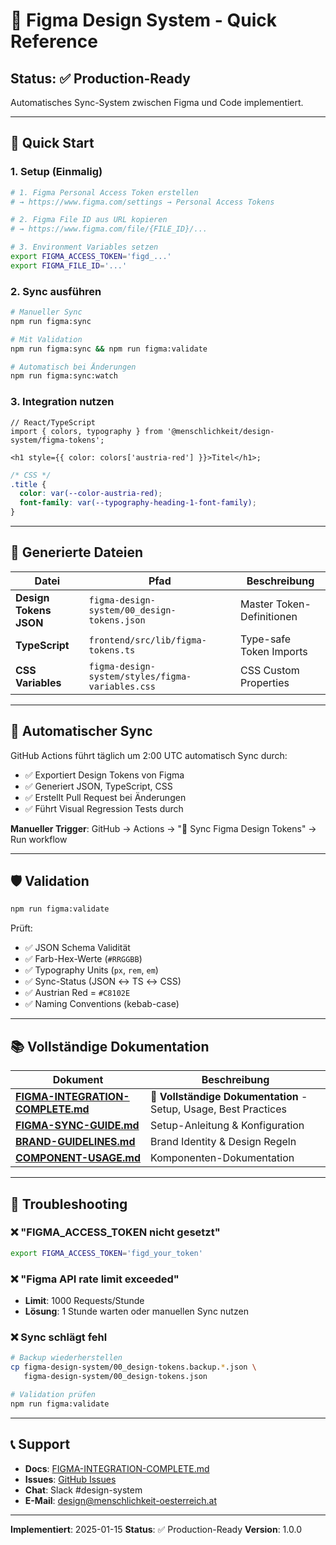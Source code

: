 # 🎨 Figma Design System - Quick Reference

## Status: ✅ Production-Ready

Automatisches Sync-System zwischen Figma und Code implementiert.

---

## 🚀 Quick Start

### 1. Setup (Einmalig)

```bash
# 1. Figma Personal Access Token erstellen
# → https://www.figma.com/settings → Personal Access Tokens

# 2. Figma File ID aus URL kopieren
# → https://www.figma.com/file/{FILE_ID}/...

# 3. Environment Variables setzen
export FIGMA_ACCESS_TOKEN='figd_...'
export FIGMA_FILE_ID='...'
```

### 2. Sync ausführen

```bash
# Manueller Sync
npm run figma:sync

# Mit Validation
npm run figma:sync && npm run figma:validate

# Automatisch bei Änderungen
npm run figma:sync:watch
```

### 3. Integration nutzen

```tsx
// React/TypeScript
import { colors, typography } from '@menschlichkeit/design-system/figma-tokens';

<h1 style={{ color: colors['austria-red'] }}>Titel</h1>;
```

```css
/* CSS */
.title {
  color: var(--color-austria-red);
  font-family: var(--typography-heading-1-font-family);
}
```

---

## 📁 Generierte Dateien

| Datei                  | Pfad                                             | Beschreibung              |
| ---------------------- | ------------------------------------------------ | ------------------------- |
| **Design Tokens JSON** | `figma-design-system/00_design-tokens.json`      | Master Token-Definitionen |
| **TypeScript**         | `frontend/src/lib/figma-tokens.ts`               | Type-safe Token Imports   |
| **CSS Variables**      | `figma-design-system/styles/figma-variables.css` | CSS Custom Properties     |

---

## 🔄 Automatischer Sync

GitHub Actions führt täglich um 2:00 UTC automatisch Sync durch:

- ✅ Exportiert Design Tokens von Figma
- ✅ Generiert JSON, TypeScript, CSS
- ✅ Erstellt Pull Request bei Änderungen
- ✅ Führt Visual Regression Tests durch

**Manueller Trigger**: GitHub → Actions → "🎨 Sync Figma Design Tokens" → Run workflow

---

## 🛡️ Validation

```bash
npm run figma:validate
```

Prüft:

- ✅ JSON Schema Validität
- ✅ Farb-Hex-Werte (`#RRGGBB`)
- ✅ Typography Units (`px`, `rem`, `em`)
- ✅ Sync-Status (JSON ↔ TS ↔ CSS)
- ✅ Austrian Red = `#C8102E`
- ✅ Naming Conventions (kebab-case)

---

## 📚 Vollständige Dokumentation

| Dokument                                                             | Beschreibung                                                     |
| -------------------------------------------------------------------- | ---------------------------------------------------------------- |
| [**FIGMA-INTEGRATION-COMPLETE.md**](./FIGMA-INTEGRATION-COMPLETE.md) | 🎯 **Vollständige Dokumentation** - Setup, Usage, Best Practices |
| [**FIGMA-SYNC-GUIDE.md**](./FIGMA-SYNC-GUIDE.md)                     | Setup-Anleitung & Konfiguration                                  |
| [**BRAND-GUIDELINES.md**](./BRAND-GUIDELINES.md)                     | Brand Identity & Design Regeln                                   |
| [**COMPONENT-USAGE.md**](./COMPONENT-USAGE.md)                       | Komponenten-Dokumentation                                        |

---

## 🚨 Troubleshooting

### ❌ "FIGMA_ACCESS_TOKEN nicht gesetzt"

```bash
export FIGMA_ACCESS_TOKEN='figd_your_token'
```

### ❌ "Figma API rate limit exceeded"

- **Limit**: 1000 Requests/Stunde
- **Lösung**: 1 Stunde warten oder manuellen Sync nutzen

### ❌ Sync schlägt fehl

```bash
# Backup wiederherstellen
cp figma-design-system/00_design-tokens.backup.*.json \
   figma-design-system/00_design-tokens.json

# Validation prüfen
npm run figma:validate
```

---

## 📞 Support

- **Docs**: [FIGMA-INTEGRATION-COMPLETE.md](./FIGMA-INTEGRATION-COMPLETE.md)
- **Issues**: [GitHub Issues](https://github.com/menschlichkeit-oesterreich/issues)
- **Chat**: Slack #design-system
- **E-Mail**: <design@menschlichkeit-oesterreich.at>

---

**Implementiert**: 2025-01-15
**Status**: ✅ Production-Ready
**Version**: 1.0.0

